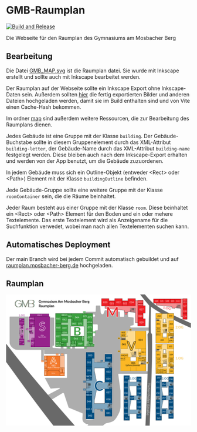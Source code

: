 # GMB-Raumplan

[![Build and Release](https://github.com/NilsGke/gmb-raumplan/actions/workflows/build.yaml/badge.svg)](https://github.com/NilsGke/gmb-raumplan/actions/workflows/build.yaml)

Die Webseite für den Raumplan des Gymnasiums am Mosbacher Berg

## Bearbeitung

Die Datei [GMB_MAP.svg](./map/GMB_MAP.svg) ist die Raumplan datei. Sie wurde mit Inkscape erstellt und sollte auch mit Inkscape bearbeitet werden.

Der Raumplan auf der Webseite sollte ein Inkscape Export ohne Inkscape-Daten sein. Außerdem sollten [hier](./src/assets/files/) die fertig exportierten Bilder und anderen Dateien hochgeladen werden, damit sie im Build enthalten sind und von Vite einen Cache-Hash bekommen.

Im ordner [map](./map/) sind außerdem weitere Ressourcen, die zur Bearbeitung des Raumplans dienen.

Jedes Gebäude ist eine Gruppe mit der Klasse `building`. Der Gebäude-Buchstabe sollte in diesem Gruppenelement durch das XML-Attribut `building-letter`, der Gebäude-Name durch das XML-Attribut `building-name` festgelegt werden. Diese bleiben auch nach dem Inkscape-Export erhalten und werden von der App benutzt, um die Gebäude zuzuordenen.

In jedem Gebäude muss sich ein Outline-Objekt (entweder \<Rect> oder \<Path>) Element mit der Klasse `buildingOutline` befinden.

Jede Gebäude-Gruppe sollte eine weitere Gruppe mit der Klasse `roomContainer` sein, die die Räume beinhaltet.

Jeder Raum besteht aus einer Gruppe mit der Klasse `room`. Diese beinhaltet ein \<Rect> oder \<Path> Element für den Boden und ein oder mehere Textelemente. Das erste Textelement wird als Anzeigename für die Suchfunktion verwedet, wobei man nach allen Textelementen suchen kann.

## Automatisches Deployment

Der main Branch wird bei jedem Commit automatisch gebuildet und auf [raumplan.mosbacher-berg.de](https://raumplan.mosbacher-berg.de) hochgeladen.

## Raumplan

![GMB-Raumpaln](./map/GMB_MAP.svg)
